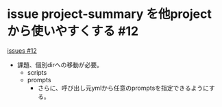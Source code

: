 # issue project-summary を他projectから使いやすくする #12
[issues #12](https://github.com/cat2151/github-actions/issues/12)

- 課題、個別dirへの移動が必要。
    - scripts
    - prompts
        - さらに、呼び出し元ymlから任意のpromptsを指定できるようにする。
